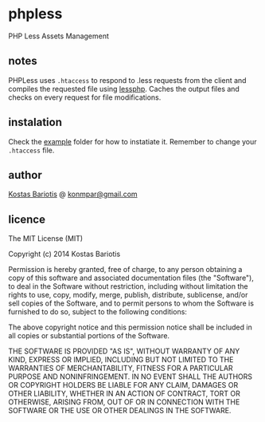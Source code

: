 phpless
=======

PHP Less Assets Management

notes
------

PHPLess uses `.htaccess` to respond to .less requests from the client
and compiles the requested file using [lessphp](http://github.com/leafo/lessphp).
Caches the output files and checks on every request for file modifications.

instalation
------

Check the [example](https://github.com/stakisko/phpless/tree/master/example)
folder for how to instatiate it. Remember to change your `.htaccess` file.

author
------

[Kostas Bariotis](http://twitter/com/kbariotis) @ konmpar@gmail.com

licence
------

The MIT License (MIT)

Copyright (c) 2014 Kostas Bariotis

Permission is hereby granted, free of charge, to any person obtaining a copy of
this software and associated documentation files (the "Software"), to deal in
the Software without restriction, including without limitation the rights to
use, copy, modify, merge, publish, distribute, sublicense, and/or sell copies of
the Software, and to permit persons to whom the Software is furnished to do so,
subject to the following conditions:

The above copyright notice and this permission notice shall be included in all
copies or substantial portions of the Software.

THE SOFTWARE IS PROVIDED "AS IS", WITHOUT WARRANTY OF ANY KIND, EXPRESS OR
IMPLIED, INCLUDING BUT NOT LIMITED TO THE WARRANTIES OF MERCHANTABILITY, FITNESS
FOR A PARTICULAR PURPOSE AND NONINFRINGEMENT. IN NO EVENT SHALL THE AUTHORS OR
COPYRIGHT HOLDERS BE LIABLE FOR ANY CLAIM, DAMAGES OR OTHER LIABILITY, WHETHER
IN AN ACTION OF CONTRACT, TORT OR OTHERWISE, ARISING FROM, OUT OF OR IN
CONNECTION WITH THE SOFTWARE OR THE USE OR OTHER DEALINGS IN THE SOFTWARE.
